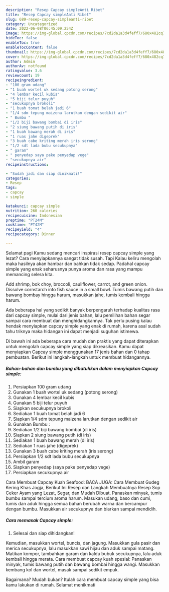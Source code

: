 ```yaml
---
description: "Resep Capcay simpleAnti Ribet"
title: "Resep Capcay simpleAnti Ribet"
slug: 689-resep-capcay-simpleanti-ribet
category: Uncategorized
date: 2022-06-08T06:45:09.254Z
image: https://img-global.cpcdn.com/recipes/7cd2da1a3d4feff7/680x482cq70/capcay-simple-foto-resep-utama.jpg
hideToc: false
enableToc: true
enableTocContent: false
thumbnail: https://img-global.cpcdn.com/recipes/7cd2da1a3d4feff7/680x482cq70/capcay-simple-foto-resep-utama.jpg
cover: https://img-global.cpcdn.com/recipes/7cd2da1a3d4feff7/680x482cq70/capcay-simple-foto-resep-utama.jpg
author: Admin
authorAv: notfound
ratingvalue: 3.6
reviewcount: 19
recipeingredient:
- "100 gram udang"
- "1 buah wortel uk sedang potong serong"
- "4 lembar kecil kubis"
- "5 biji telur puyuh"
- "secukupnya brokoli"
- "1 buah tomat belah jadi 6"
- "1/4 sdm tepung maizena larutkan dengan sedikit air"
- " Bumbu "
- "1/2 biji bawang bombai di iris"
- "2 siung bawang putih di iris"
- "1 buah bawang merah di iris"
- "1 ruas jahe digeprek"
- "3 buah cabe kriting merah iris serong"
- "1/2 sdt lada bubu secukupnya"
- " garam"
- " penyedap saya pake penyedap vege"
- "secukupnya air"
recipeinstructions:

- "Sudah jadi dan siap dinikmati!"
categories:
- Resep
tags:
- capcay
- simple

katakunci: capcay simple 
nutrition: 260 calories
recipecuisine: Indonesian
preptime: "PT24M"
cooktime: "PT42M"
recipeyield: "4"
recipecategory: Dinner

---
```



Selamat pagi Kamu sedang mencari inspirasi resep capcay simple yang lezat? Cara menyiapkannya sangat tidak susah. Tapi Kalau keliru mengolah maka hasilnya akan hambar dan bahkan tidak sedap. Padahal capcay simple yang enak seharusnya punya aroma dan rasa yang mampu memancing selera kita.


Add shrimp, bok choy, broccoli, cauliflower, carrot, and green onion. Dissolve cornstarch into fish sauce in a small bowl. Tumis bawang putih dan bawang bombay hingga harum, masukkan jahe, tumis kembali hingga harum.

Ada beberapa hal yang sedikit banyak berpengaruh terhadap kualitas rasa dari capcay simple, mulai dari jenis bahan, lalu pemilihan bahan segar sampai cara membuat dan menghidangkannya. Tak perlu pusing kalau hendak menyiapkan capcay simple yang enak di rumah, karena asal sudah tahu triknya maka hidangan ini dapat menjadi suguhan istimewa.


Di bawah ini ada beberapa cara mudah dan praktis yang dapat diterapkan untuk mengolah capcay simple yang siap dikreasikan. Kamu dapat menyiapkan Capcay simple menggunakan 17 jenis bahan dan 0 tahap pembuatan. Berikut ini langkah-langkah untuk membuat hidangannya.

<!--inarticleads1-->

##### Bahan-bahan dan bumbu yang dibutuhkan dalam menyiapkan Capcay simple:

1. Persiapkan 100 gram udang
1. Gunakan 1 buah wortel uk sedang (potong serong)
1. Gunakan 4 lembar kecil kubis
1. Gunakan 5 biji telur puyuh
1. Siapkan secukupnya brokoli
1. Sediakan 1 buah tomat belah jadi 6
1. Siapkan 1/4 sdm tepung maizena larutkan dengan sedikit air
1. Gunakan  Bumbu :
1. Sediakan 1/2 biji bawang bombai (di iris)
1. Siapkan 2 siung bawang putih (di iris)
1. Sediakan 1 buah bawang merah (di iris)
1. Sediakan 1 ruas jahe (digeprek)
1. Gunakan 3 buah cabe kriting merah (iris serong)
1. Persiapkan 1/2 sdt lada bubu secukupnya
1. Ambil  garam
1. Siapkan  penyedap (saya pake penyedap vege)
1. Persiapkan secukupnya air


Cara Membuat Capcay Kuah Seafood: BACA JUGA: Cara Membuat Gudeg Kering Khas Jogja, Berikut Ini Resep dan Langkah Membuatnya Resep Sop Ceker Ayam yang Lezat, Segar, dan Mudah Dibuat. Panaskan minyak, tumis bumbu sampai tercium aroma harum. Masukan udang, baso dan cumi, tumis dan aduk hingga semua bahan berubah warna dan bercampur dengan bumbu. Masukkan air secukupnya dan biarkan sampai mendidih. 

<!--inarticleads2-->

##### Cara memasak Capcay simple:


1. Selesai dan siap dihidangkan!

Kemudian, masukkan wortel, buncis, dan jagung. Masukkan gula pasir dan merica secukupnya, lalu masukkan sawi hijau dan aduk sampai matang. Matikan kompor, tambahkan garam dan kaldu bubuk secukupnya, lalu aduk kembali hingga merata. Cara membuat capcay kuah spesial: Panaskan minyak, tumis bawang putih dan bawang bombai hingga wangi. Masukkan kembang kol dan wortel, masak sampai sedikit empuk. 

Bagaimana? Mudah bukan? Itulah cara membuat capcay simple yang bisa kamu lakukan di rumah. Selamat menikmati
